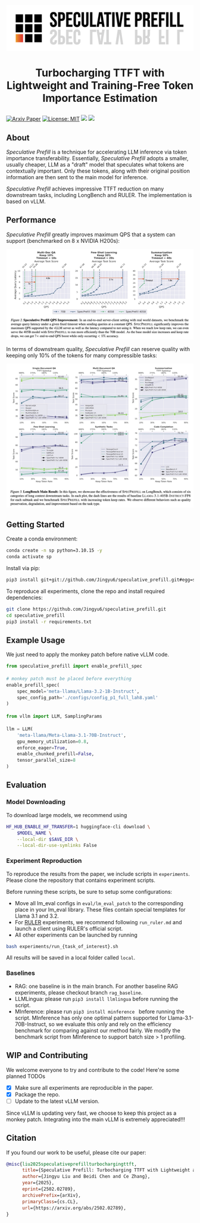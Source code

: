 ![image](./figs/logo.jpg?raw=true)
# <p align=center> Turbocharging TTFT with Lightweight and Training-Free Token Importance Estimation

[![Arxiv Paper](https://img.shields.io/badge/Arxiv-Paper-brightred)](https://arxiv.org/abs/2502.02789)
[![License: MIT](https://img.shields.io/badge/License-MIT-green.svg)](https://opensource.org/licenses/MIT)
![](https://img.shields.io/badge/PRs-welcome-brightgreen) ![](https://img.shields.io/github/stars/Jingyu6/speculative_prefill?style=social) 

## About
_Speculative Prefill_ is a technique for accelerating LLM inference via token importance transferability. Essentially, _Speculative Prefill_ adopts a smaller, usually cheaper, LLM as a "draft" model that speculates what tokens are contextually important. Only these tokens, along with their original position information are then sent to the main model for inference. 

_Speculative Prefill_ achieves impressive TTFT reduction on many downstream tasks, including LongBench and RULER. The implementation is based on vLLM. 

## Performance
_Speculative Prefill_ greatly improves maximum QPS that a system can support (benchmarked on 8 x NVIDIA H200s): 

![image](./figs/qps.jpg?raw=true)

In terms of downstream quality, _Speculative Prefill_ can reserve quality with keeping only 10% of the tokens for many compressible tasks: 

![image](./figs/longbench.jpg?raw=true)

## Getting Started
Create a conda environment: 
```bash
conda create -n sp python=3.10.15 -y
conda activate sp
```

Install via pip:
```bash
pip3 install git+git://github.com/Jingyu6/speculative_prefill.git#egg=speculative_prefill
```

To reproduce all experiments, clone the repo and install required dependencies: 
```bash
git clone https://github.com/Jingyu6/speculative_prefill.git
cd speculative_prefill
pip3 install -r requirements.txt
```

## Example Usage
We just need to apply the monkey patch before native vLLM code. 
```python
from speculative_prefill import enable_prefill_spec

# monkey patch must be placed before everything
enable_prefill_spec(
    spec_model='meta-llama/Llama-3.2-1B-Instruct', 
    spec_config_path='./configs/config_p1_full_lah8.yaml'
)

from vllm import LLM, SamplingParams

llm = LLM(
    'meta-llama/Meta-Llama-3.1-70B-Instruct', 
    gpu_memory_utilization=0.8, 
    enforce_eager=True, 
    enable_chunked_prefill=False, 
    tensor_parallel_size=8
)
```

## Evaluation

### Model Downloading
To download large models, we recommend using
```bash
HF_HUB_ENABLE_HF_TRANSFER=1 huggingface-cli download \
    $MODEL_NAME \
    --local-dir $SAVE_DIR \
    --local-dir-use-symlinks False
```

### Experiment Reproduction
To reproduce the results from the paper, we include scripts in `experiments`. Please clone the repository that contains experiment scripts. 

Before running these scripts, be sure to setup some configurations: 

* Move all lm_eval configs in `eval/lm_eval_patch` to the corresponding place in your lm_eval library. These files contain special templates for Llama 3.1 and 3.2.
* For [RULER](https://github.com/NVIDIA/RULER/tree/main) experiments, we recommend following `run_ruler.md` and launch a client using RULER's official script.
* All other experiments can be launched by running
```bash
bash experiments/run_{task_of_interest}.sh
```

All results will be saved in a local folder called `local`. 

### Baselines
- RAG: one baseline is in the main branch. For another baseline RAG experiments, please checkout branch `rag_baseline`.
- LLMLingua: please run `pip3 install llmlingua` before running the script. 
- MInference: please run `pip3 install minference ` before running the script. MInference has only one optimal pattern supported for Llama-3.1-70B-Instruct, so we evaluate this only and rely on the efficiency benchmark for comparing against our method fairly. We modify the benchmark script from MInference to support batch size > 1 profiling. 

## WIP and Contributing
We welcome everyone to try and contribute to the code! Here're some planned TODOs
- [x] Make sure all experiments are reproducible in the paper.
- [x] Package the repo. 
- [ ] Update to the latest vLLM version. 

Since vLLM is updating very fast, we choose to keep this project as a monkey patch. Integrating into the main vLLM is extremely appreciated!!!

## Citation
If you found our work to be useful, please cite our paper: 
```bib
@misc{liu2025speculativeprefillturbochargingttft,
      title={Speculative Prefill: Turbocharging TTFT with Lightweight and Training-Free Token Importance Estimation}, 
      author={Jingyu Liu and Beidi Chen and Ce Zhang},
      year={2025},
      eprint={2502.02789},
      archivePrefix={arXiv},
      primaryClass={cs.CL},
      url={https://arxiv.org/abs/2502.02789}, 
}
```
